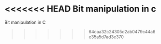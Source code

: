 <<<<<<< HEAD
Bit manipulation in c
=======
Bit manipulation in C
>>>>>>> 64caa32c24305d2ab0479c44a6e35a5d7ad3e370
